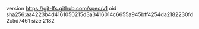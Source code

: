 version https://git-lfs.github.com/spec/v1
oid sha256:aa4223b4d4161050215d3a3416014c6655a945bff4254da2182230fd2c5d7461
size 2182

